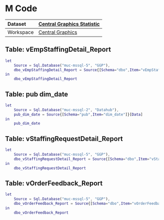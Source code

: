 



# M Code

|Dataset|[Central Graphics Statistic](./../Central-Graphics-Statistic.md)|
| :--- | :--- |
|Workspace|[Central Graphics](../../Workspaces/Central-Graphics.md)|

## Table: vEmpStaffingDetail_Report


```m
let
    Source = Sql.Database("muc-mssql-5", "GGP"),
    dbo_vEmpStaffingDetail_Report = Source{[Schema="dbo",Item="vEmpStaffingDetail_Report"]}[Data]
in
    dbo_vEmpStaffingDetail_Report
```


## Table: pub dim_date


```m
let
    Source = Sql.Database("muc-mssql-2", "Datahub"),
    pub_dim_date = Source{[Schema="pub",Item="dim_date"]}[Data]
in
    pub_dim_date
```


## Table: vStaffingRequestDetail_Report


```m
let
    Source = Sql.Database("muc-mssql-5", "GGP"),
    dbo_vStaffingRequestDetail_Report = Source{[Schema="dbo",Item="vStaffingRequestDetail_Report"]}[Data]
in
    dbo_vStaffingRequestDetail_Report
```


## Table: vOrderFeedback_Report


```m
let
    Source = Sql.Database("muc-mssql-5", "GGP"),
    dbo_vOrderFeedback_Report = Source{[Schema="dbo",Item="vOrderFeedback_Report"]}[Data]
in
    dbo_vOrderFeedback_Report
```

